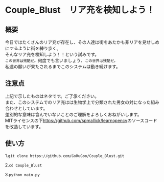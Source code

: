 # Couple_Blust　リア充を検知しよう！
## 概要  
今日ではたくさんのリア充が存在し、その人達は街をあたかも非リアを見せしめにするように街を練り歩く。   
そんなリア充を検知しよう！！という試みです。   
`この世界は残酷だ。`何度でも言いましょう、`この世界は残酷だ。`  
私達の願いが果たされるまでこのシステムは動き続けます。　　
## 注意点
上記で示したものはネタです。ご了承ください。  
また、このシステムでのリア充はは生物学上で分類された男女の対になった組み合わせとしています。  
差別的な意味は含んでいないことのご理解をよろしくおねがいします。  
MITライセンスの下<https://github.com/spmallick/learnopencv>のソースコードを改造しています。
## 使い方
1.```git clone https://github.com/GoRuGoo/Couple_Blust.git```  

2.```cd Couple_Blust```  

3.```python main.py```
